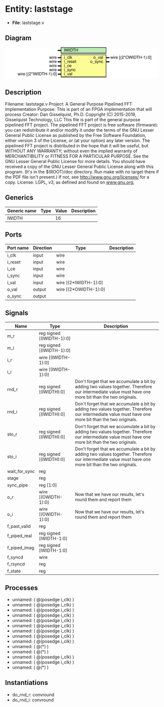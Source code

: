 # Entity: laststage

- **File**: laststage.v
## Diagram

![Diagram](laststage.svg "Diagram")
## Description

Filename:	laststage.v
 Project:	A General Purpose Pipelined FFT Implementation
 Purpose:	This is part of an FPGA implementation that will process
 Creator:	Dan Gisselquist, Ph.D.
 Copyright (C) 2015-2019, Gisselquist Technology, LLC
 This file is part of the general purpose pipelined FFT project.
 The pipelined FFT project is free software (firmware): you can redistribute
 it and/or modify it under the terms of the GNU Lesser General Public License
 as published by the Free Software Foundation, either version 3 of the
 License, or (at your option) any later version.
 The pipelined FFT project is distributed in the hope that it will be useful,
 but WITHOUT ANY WARRANTY; without even the implied warranty of
 MERCHANTIBILITY or FITNESS FOR A PARTICULAR PURPOSE.  See the GNU Lesser
 General Public License for more details.
 You should have received a copy of the GNU Lesser General Public License
 along with this program.  (It's in the $(ROOT)/doc directory.  Run make
 with no target there if the PDF file isn't present.)  If not, see
 <http://www.gnu.org/licenses/> for a copy.
 License:	LGPL, v3, as defined and found on www.gnu.org,
 
## Generics

| Generic name | Type | Value | Description |
| ------------ | ---- | ----- | ----------- |
| IWIDTH       |      | 16    |             |
## Ports

| Port name | Direction | Type                  | Description |
| --------- | --------- | --------------------- | ----------- |
| i_clk     | input     | wire                  |             |
|  i_reset  | input     | wire                  |             |
|  i_ce     | input     | wire                  |             |
|  i_sync   | input     | wire                  |             |
| i_val     | input     | wire	[(2*IWIDTH-1):0] |             |
| o_val     | output    | wire	[(2*OWIDTH-1):0] |             |
| o_sync    | output    |                       |             |
## Signals

| Name          | Type                      | Description                                                                                                                                           |
| ------------- | ------------------------- | ----------------------------------------------------------------------------------------------------------------------------------------------------- |
| m_r           | reg	signed	[(IWIDTH-1):0] |                                                                                                                                                       |
| m_i           | reg	signed	[(IWIDTH-1):0] |                                                                                                                                                       |
| i_r           | wire [(IWIDTH-1):0]       |                                                                                                                                                       |
| i_i           | wire [(IWIDTH-1):0]       |                                                                                                                                                       |
| rnd_r         | reg	signed	[(IWIDTH):0]   | Don't forget that we accumulate a bit by adding two values together. Therefore our intermediate value must have one more bit than the two originals.  |
| rnd_i         | reg	signed	[(IWIDTH):0]   | Don't forget that we accumulate a bit by adding two values together. Therefore our intermediate value must have one more bit than the two originals.  |
| sto_r         | reg	signed	[(IWIDTH):0]   | Don't forget that we accumulate a bit by adding two values together. Therefore our intermediate value must have one more bit than the two originals.  |
| sto_i         | reg	signed	[(IWIDTH):0]   | Don't forget that we accumulate a bit by adding two values together. Therefore our intermediate value must have one more bit than the two originals.  |
| wait_for_sync | reg                       |                                                                                                                                                       |
| stage         | reg                       |                                                                                                                                                       |
| sync_pipe     | reg		[1:0]                |                                                                                                                                                       |
| o_r           | wire [(OWIDTH-1):0]       | Now that we have our results, let's round them and report them                                                                                        |
| o_i           | wire [(OWIDTH-1):0]       | Now that we have our results, let's round them and report them                                                                                        |
| f_past_valid  | reg                       |                                                                                                                                                       |
| f_piped_real  | reg	signed	[IWIDTH-1:0]   |                                                                                                                                                       |
| f_piped_imag  | reg	signed	[IWIDTH-1:0]   |                                                                                                                                                       |
| f_syncd       | wire                      |                                                                                                                                                       |
| f_rsyncd      | reg                       |                                                                                                                                                       |
| f_state       | reg                       |                                                                                                                                                       |
## Processes
- unnamed: ( @(posedge i_clk) )
- unnamed: ( @(posedge i_clk) )
- unnamed: ( @(posedge i_clk) )
- unnamed: ( @(posedge i_clk) )
- unnamed: ( @(posedge i_clk) )
- unnamed: ( @(posedge i_clk) )
- unnamed: ( @(posedge i_clk) )
- unnamed: ( @(posedge i_clk) )
- unnamed: ( @(posedge i_clk) )
- unnamed: ( @(*) )
- unnamed: ( @(*) )
- unnamed: ( @(posedge i_clk) )
- unnamed: ( @(posedge i_clk) )
- unnamed: ( @(*) )
## Instantiations

- do_rnd_r: convround
- do_rnd_i: convround
